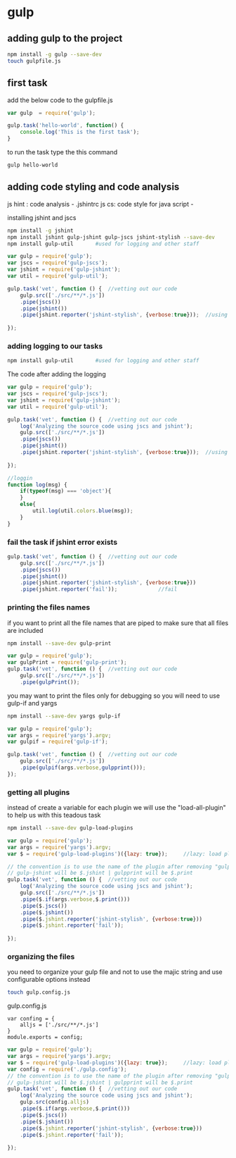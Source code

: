 # gulp
## adding gulp to the project
```sh
npm install -g gulp --save-dev
touch gulpfile.js
```

## first task 
add the below code to the gulpfile.js   
```javascript
var gulp  = require('gulp');

gulp.task('hello-world', function() {
    console.log('This is the first task');
}
```
to run the task type the this command
```sh
gulp hello-world
```
## adding code styling and code analysis
js hint : code analysis  - .jshintrc
js cs: code style for java script - 

installing jshint and jscs
```sh
npm install -g jshint
npm install jshint gulp-jshint gulp-jscs jshint-stylish --save-dev
npm install gulp-util       #used for logging and other staff
```

```js
var gulp = require('gulp');
var jscs = require('gulp-jscs');
var jshint = require('gulp-jshint');
var util = require('gulp-util');

gulp.task('vet', function () { 	//vetting out our code
	gulp.src(['./src/**/*.js'])        
	.pipe(jscs())
	.pipe(jshint())
	.pipe(jshint.reporter('jshint-stylish', {verbose:true}));  //using reporter
	
});
```
### adding logging to our tasks 
```sh
npm install gulp-util       #used for logging and other staff
```
The code after adding the logging
```js
var gulp = require('gulp');
var jscs = require('gulp-jscs');
var jshint = require('gulp-jshint');
var util = require('gulp-util');

gulp.task('vet', function () { 	//vetting out our code
    log('Analyzing the source code using jscs and jshint');
    gulp.src(['./src/**/*.js'])        
	.pipe(jscs())
	.pipe(jshint())
	.pipe(jshint.reporter('jshint-stylish', {verbose:true}));  //using reporter
	
});

//loggin
function log(msg) {
    if(typeof(msg) === 'object'){
    }
    else{
        util.log(util.colors.blue(msg));
    }
}
```
### fail the task if jshint error exists
```javascript 
gulp.task('vet', function () {  //vetting out our code
    gulp.src(['./src/**/*.js'])        
    .pipe(jscs())
    .pipe(jshint())
    .pipe(jshint.reporter('jshint-stylish', {verbose:true}))
    .pipe(jshint.reporter('fail'));             //fail 
```

### printing the files names 
if you want to print all the file names that are piped to make sure that all files are included 

```sh 
npm install --save-dev gulp-print
```
```javascript 
var gulp = require('gulp');
var gulpPrint = require('gulp-print');
gulp.task('vet', function () {  //vetting out our code
    gulp.src(['./src/**/*.js'])
    .pipe(gulpPrint());
```
you may want to print the files only for debugging so you will need to use gulp-if and yargs

```sh 
npm install --save-dev yargs gulp-if
```

```javascript
var gulp = require('gulp');
var args = require('yargs').argv;
var gulpif = require('gulp-if');

gulp.task('vet', function () { 	//vetting out our code
	gulp.src(['./src/**/*.js'])
	.pipe(gulpif(args.verbose,gulpprint()));
});
```
### getting all plugins 
instead of create a variable for each plugin we will use the "load-all-plugin" to help us with this teadous task
```sh
npm install --save-dev gulp-load-plugins
```
```javascript
var gulp = require('gulp');
var args = require('yargs').argv;
var $ = require('gulp-load-plugins')({lazy: true});     //lazy: load plugin ondemand

// the convention is to use the name of the plugin after removing "gulp"
// gulp-jshint will be $.jshint | gulpprint will be $.print
gulp.task('vet', function () { 	//vetting out our code
	log('Analyzing the source code using jscs and jshint');
	gulp.src(['./src/**/*.js'])
	.pipe($.if(args.verbose,$.print()))
	.pipe($.jscs())
	.pipe($.jshint())
	.pipe($.jshint.reporter('jshint-stylish', {verbose:true}))
	.pipe($.jshint.reporter('fail'));
	
});
```

### organizing the files 
you need to organize your gulp file and not to use the majic string and use configurable options instead

```sh 
touch gulp.config.js
```

gulp.config.js
```javasctipt
var confing = {
    alljs = ['./src/**/*.js']
}
module.exports = config;
```
```javascript
var gulp = require('gulp');
var args = require('yargs').argv;
var $ = require('gulp-load-plugins')({lazy: true});     //lazy: load plugin ondemand
var config = require('./gulp.config');
// the convention is to use the name of the plugin after removing "gulp"
// gulp-jshint will be $.jshint | gulpprint will be $.print
gulp.task('vet', function () { 	//vetting out our code
	log('Analyzing the source code using jscs and jshint');
	gulp.src(config.alljs)
	.pipe($.if(args.verbose,$.print()))
	.pipe($.jscs())
	.pipe($.jshint())
	.pipe($.jshint.reporter('jshint-stylish', {verbose:true}))
	.pipe($.jshint.reporter('fail'));
	
});
```


















